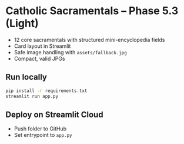# Catholic Sacramentals – Phase 5.3 (Light)

- 12 core sacramentals with structured mini-encyclopedia fields
- Card layout in Streamlit
- Safe image handling with `assets/fallback.jpg`
- Compact, valid JPGs

## Run locally
```bash
pip install -r requirements.txt
streamlit run app.py
```

## Deploy on Streamlit Cloud
- Push folder to GitHub
- Set entrypoint to `app.py`
